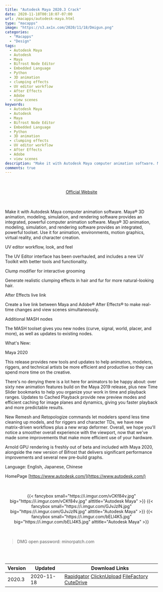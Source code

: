 ```yaml
---
title: "Autodesk Maya 2020.3 Crack"
date: 2020-11-18T00:18:07-07:00
url: /macapps/autodesk-maya.html
type: "macapps"
image: "https://s3.ax1x.com/2020/11/18/Dmigun.png"
categories:
  - "Macapps"
  - "Design"
tags:
  - Autodesk Maya
  - Autodesk
  - Maya
  - Bifrost Node Editor
  - Embedded Language
  - Python
  - 3D animation
  - clumping effects
  - UV editor workflow
  - After Effects
  - Adobe
  - view scenes
keywords:
  - Autodesk Maya
  - Autodesk
  - Maya
  - Bifrost Node Editor
  - Embedded Language
  - Python
  - 3D animation
  - clumping effects
  - UV editor workflow
  - After Effects
  - Adobe
  - view scenes
description: "Make it with Autodesk Maya computer animation software. Maya® 3D animation, modeling, simulation, and rendering software provides an integrated, powerful computer animation software"
comments: true
---
```


<br/>
<br/>
<center>
<a href="https://www.autodesk.com/" target="blank"><div class="border border-blue-500 rounded-lg transition duration-500 
    ease-in-out w-48 text-lg text-blue-500 text-center hover:bg-blue-500 hover:text-white">
  Official Website 
</div></a>
</center>
<br/>
<br/>

Make it with Autodesk Maya computer animation software. Maya® 3D animation, modeling, simulation, and rendering software provides an integrated, powerful computer animation software. Maya® 3D animation, modeling, simulation, and rendering software provides an integrated, powerful toolset. Use it for animation, environments, motion graphics, virtual reality, and character creation.

UV editor workflow, look, and feel

The UV Editor interface has been overhauled, and includes a new UV Toolkit with better tools and functionality.

Clump modifier for interactive grooming

Generate realistic clumping effects in hair and fur for more natural-looking hair.

After Effects live link

Create a live link between Maya and Adobe® After Effects® to make real-time changes and view scenes simultaneously.

Additional MASH nodes

The MASH toolset gives you new nodes (curve, signal, world, placer, and more), as well as updates to existing nodes.

What's New:

Maya 2020

This release provides new tools and updates to help animators, modelers, riggers, and technical artists be more efficient and productive so they can spend more time on the creative.

There's no denying there is a lot here for animators to be happy аbout: over sixty new animation features build on the Maya 2019 release, plus new Time Slider bookmarks to help you organize your work in time and playback ranges. Updates to Cached Playback provide new preview modes and efficient caching for image planes and dynamics, giving you faster playback and more predictable results.

New Remesh and Retopologize commands let modelers spend less time cleaning up models, and for riggers and character TDs, we have new matrix-driven workflows plus a new wrap deformer. Overall, we hope you'll notice a smoother overall experience with the viewport, now that we've made some improvements that make more efficient use of your hardware.

Arnold GPU rendering is freshly out of beta and included with Maya 2020, alongside the new version of Bifrost that delivers significant performance improvements and several new pre-build graphs.

Language: English, Japanese, Chinese

HomePage [https://www.autodesk.com/](https://www.autodesk.com/)

<script async src="https://pagead2.googlesyndication.com/pagead/js/adsbygoogle.js"></script>
<ins class="adsbygoogle"
     style="display:block; text-align:center;"
     data-ad-layout="in-article"
     data-ad-format="fluid"
     data-ad-client="ca-pub-8746275014476192"
     data-ad-slot="5144997159"></ins>
<script>
     (adsbygoogle = window.adsbygoogle || []).push({});
</script>
<br/>
<br/>


<center>
<div class="w-full grid grid-cols-3 flex gap-2">
{{< fancybox small="https://i.imgur.com/vCKf84v.jpg" big="https://i.imgur.com/vCKf84v.jpg" alttitle="Autodesk Maya" >}}
{{< fancybox small="https://i.imgur.com/GJvJzlN.jpg" big="https://i.imgur.com/GJvJzlN.jpg" alttitle="Autodesk Maya" >}}
{{< fancybox small="https://i.imgur.com/bELl4K5.jpg" big="https://i.imgur.com/bELl4K5.jpg" alttitle="Autodesk Maya" >}}
</div>
</center>

<br/>
<br/>


> DMG open password: minorpatch.com

<br/>
<br/>
<div id="history_version" class="history_version">

| Version | Updated | Download Links |
| ---- | ---- | ---- |
| 2020.3 | 2020-11-18 | [Rapidgator](https://ouo.io/nM7Ll6)   [ClicknUpload](https://ouo.io/B34BEiL)   [FileFactory](https://ouo.io/zDTOSwm)   [CuteDrive](https://ouo.io/zDTOSwm) |

</div>

